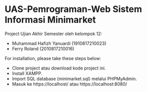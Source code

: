 # UAS-Pemrograman-Web Sistem Informasi Minimarket
Project Ujian Akhir Semester oleh kelompok 12:
- Muhammad Hafizh Yanuardi (1910817210023)
- Ferry Roland (2010817210016)

For installation, please take these steps below:
- Clone project atau download kode project ini.
- Install XAMPP.
- Import SQL database (minimarket.sql) melalui PHPMyAdmin.
- Masuk ke https://localhost/ atau https://localhost:8080/
